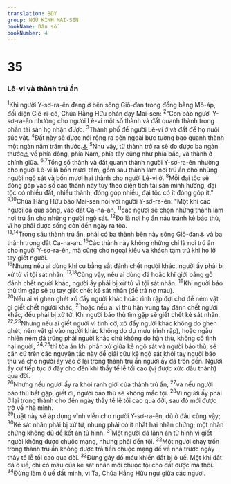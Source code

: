 ```yaml
---
translation: BDY
group: NGŨ KINH MAI-SEN
bookName: Dân số 
bookNumber: 4
---
```


<div class="title"><h1>35</h1><h3>Lê-vi và thành trú ẩn</h3></div>
<span class="verse dan_35_1"><sup>1</sup>Khi người Y-sơ-ra-ên đang ở bên sông Giô-đan trong đồng bằng Mô-áp, đối diện Giê-ri-cô, Chúa Hằng Hữu phán dạy Mai-sen: </span>
<span class="verse dan_35_2"><sup>2</sup>“Con bảo người Y-sơ-ra-ên nhường cho ngưòi Lê-vi một số thành và đất quanh thành trong phần tài sản họ nhận được. </span>
<span class="verse dan_35_3"><sup>3</sup>Thành phố để người Lê-vi ở và đất để họ nuôi súc vật. </span>
<span class="verse dan_35_4"><sup>4</sup>Đất này sẽ được nới rộng ra bên ngoài bức tường bao quanh thành một ngàn năm trăm thước.<a href="#" data-toggle="tooltip" data-placement="bottom" title="Nt 1.000 ammin">⚓</a> </span>
<span class="verse dan_35_5"><sup>5</sup>Như vậy, từ thành trở ra sẽ đo được ba ngàn thước<a href="#" data-toggle="tooltip" data-placement="bottom" title="Nt 2.000 ammin">⚓</a> về phía đông, phía Nam, phía tây cũng như phía bắc, và thành ở chính giữa. </span>
<span class="verse dan_35_6 dan_35_7"><sup>6,7</sup>Tổng số thành và đất quanh thành người Y-sơ-ra-ên nhường cho người Lê-vi là bốn mươi tám, gồm sáu thành làm nơi trú ẩn cho những người ngộ sát và bốn mươi hai thành cho người Lê-vi ở. </span>
<span class="verse dan_35_8"><sup>8</sup>Mỗi đại tộc sẽ đóng góp vào số các thành này tùy theo diện tích tài sản mình hưởng, đại tộc có nhiều đất, nhiều thành, đóng góp nhiều, đại tộc có ít đóng góp ít.&#34;<br/></span>
<span class="verse dan_35_9 dan_35_10"><sup>9,10</sup>Chúa Hằng Hữu bảo Mai-sen nói với người Y-sơ-ra-ên: &#34;Một khi các ngươi đã qua sông, vào đất Ca-na-an, </span>
<span class="verse dan_35_11"><sup>11</sup>các ngươi sẽ chọn những thành làm nơi trú ẩn cho những người ngộ sát. </span>
<span class="verse dan_35_12"><sup>12</sup>Đó là nơi họ ẩn náu tránh kẻ báo thù, vì họ phải được sống còn đến ngày ra tòa.<br/></span>
<span class="verse dan_35_13 dan_35_14"><sup>13,14</sup>Trong sáu thành trú ẩn, phải có ba thành bên này sông Giô-đan<a href="#" data-toggle="tooltip" data-placement="bottom" title="bên bờ phía đông">⚓</a> và ba thành trong đất Ca-na-an. </span>
<span class="verse dan_35_15"><sup>15</sup>Các thành này không những chỉ là nơi trú ẩn cho người Y-sơ-ra-ên, mà cũng cho ngoại kiều và khách tạm trú khi họ lỡ tay giết người.<br/></span>
<span class="verse dan_35_16"><sup>16</sup>Nhưng nếu ai dùng khí cụ bằng sắt đánh chết người khác, người ấy phải bị xử tử vì tội sát nhân. </span>
<span class="verse dan_35_17 dan_35_18"><sup>17,18</sup>Cũng vậy, nếu ai dùng đá hoặc khí giới bằng gỗ đánh chết người khác, người ấy phải bị xử tử vì tội sát nhân. </span>
<span class="verse dan_35_19"><sup>19</sup>Khi người báo thù tìm gặp sẽ tự tay giết chết kẻ sát nhân (để trả nợ máu).<br/></span>
<span class="verse dan_35_20"><sup>20</sup>Nếu ai vì ghen ghét xô đẩy người khác hoặc rình rập đợi chờ để ném vật gì giết chết người khác, </span>
<span class="verse dan_35_21"><sup>21</sup>hoặc nếu ai vì thù hận vung tay đánh chết người khác, đều phải bị xử tử. Khi người báo thù tìm gặp sẽ giết chết kẻ sát nhân.<br/></span>
<span class="verse dan_35_22 dan_35_23"><sup>22,23</sup>Nhưng nếu ai giết người vì tình cờ, xô đẩy người khác không do ghen ghét, ném vật gì vào người khác không do dự mưu (rình rập), hoặc ngẫu nhiên ném đá trúng phải người khác chứ không do hận thù, không cố tình hại người, </span>
<span class="verse dan_35_24 dan_35_25"><sup>24,25</sup>thì tòa án khi phân xử giữa kẻ ngộ sát và người báo thù, sẽ căn cứ trên các nguyên tắc này để giải cứu kẻ ngộ sát khỏi tay người báo thù và cho người ấy vào ở lại trong thành trú ẩn người ấy đã trốn đến. Người ấy cứ tiếp tục ở đấy cho đến khi thầy tế lễ tối cao (vị được xức dầu thánh) qua đời.<br/></span>
<span class="verse dan_35_26"><sup>26</sup>Nhưng nếu người ấy ra khỏi ranh giới của thành trú ẩn, </span>
<span class="verse dan_35_27"><sup>27</sup>và nếu người báo thù bắt gặp, giết đi, người báo thù sẽ không mắc tội. </span>
<span class="verse dan_35_28"><sup>28</sup>Vì người ấy phải ở lại trong thành cho đến ngày thầy tế lễ tối cao qua đời, sau đó mới được trở về nhà mình.<br/></span>
<span class="verse dan_35_29"><sup>29</sup>Luật này sẽ áp dụng vĩnh viễn cho người Y-sơ-ra-ên, dù ở đâu cũng vậy; </span>
<span class="verse dan_35_30"><sup>30</sup>Kẻ sát nhân phải bị xử tử, nhưng phải có ít nhất hai nhân chứng; một nhân chứng không đủ để kết án tử hình. </span>
<span class="verse dan_35_31"><sup>31</sup>Một người đã lãnh án tử hình vì giết người không được chuộc mạng, nhưng phải đền tội. </span>
<span class="verse dan_35_32"><sup>32</sup>Một người chạy trốn trong thành trú ẩn không được trả tiền chuộc mạng để về nhà trước ngày thầy tế lễ tối cao qua đời. </span>
<span class="verse dan_35_33"><sup>33</sup>Đừng gây đổ máu khiến đất bị ô uế. Một khi đất đã ô uế, chỉ có máu của kẻ sát nhân mới chuộc tội cho đất được mà thôi. </span>
<span class="verse dan_35_34"><sup>34</sup>Đừng làm ô uế đất mình, vì Ta, Chúa Hằng Hữu ngự giữa các ngươi.</span>
